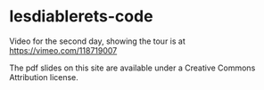 # lesdiablerets-code

Video for the second day, showing the tour is at https://vimeo.com/118719007

The pdf slides on this site are available under a Creative Commons Attribution license.
